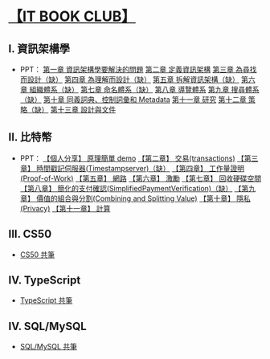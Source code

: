 ##### <!-- ref -->

[【IT BOOK CLUB】]: https://hackmd.io/@e_Me9JgsS1y8VahM1nF7wg/HyNM7iGt3

###### <!-- I. 資訊架構學 -->

[第一章 資訊架構學要解決的問題]: https://drive.google.com/file/d/1bVHmny_eudAtJKkEputxhjmNRZDK71Ux/view?usp=sharing
[第二章 定義資訊架構]: https://drive.google.com/file/d/1bVHmny_eudAtJKkEputxhjmNRZDK71Ux/view?usp=sharing
[第三章 為尋找而設計（缺）]: https://github.com/ocup0311/NOTE
[第四章 為理解而設計（缺）]: https://github.com/ocup0311/NOTE
[第五章 拆解資訊架構（缺）]: https://github.com/ocup0311/NOTE
[第六章 組織體系（缺）]: https://github.com/ocup0311/NOTE
[第七章 命名體系（缺）]: https://github.com/ocup0311/NOTE
[第八章 導覽體系]: https://docs.google.com/presentation/d/1GmM_ucXAcgFMg6KKs4oYCYX6ITD-lZhxunw-mQB1elw/edit?usp=sharing
[第九章 搜尋體系（缺）]: https://github.com/ocup0311/NOTE
[第十章 同義詞典、控制詞彙和 metadata]: https://drive.google.com/file/d/1YLVCaHRwEaWqHNbWHRe1Y9uvhghugWqh/view?usp=sharing
[第十一章 研究]: https://drive.google.com/drive/folders/1cp5iU_t8Hq6cN_ikdwuwc4-VjFn7pGut?usp=sharing
[第十二章 策略（缺）]: https://github.com/ocup0311/NOTE
[第十三章 設計與文件]: https://docs.google.com/presentation/d/1wZqJsvtPOcdMYO0L96PlvRAR4AYBUkcLsDixyZiIrE8/edit?usp=sharing

###### <!-- II. 比特幣 -->

[【個人分享】 原理簡單 demo]: https://docs.google.com/presentation/d/1pe_60Kh8xjU3DQXA_Us1YyGzzl8MR5EjMKKApDs8RPc/edit?usp=sharing
[【第二章】 交易(transactions)]: https://docs.google.com/presentation/d/1mlR1hmhEQBdoZRYFJ0s5zof9LCc7UgcBCEJSRpahoxY/edit?usp=sharing
[【第三章】 時間戳記伺服器(timestampserver)（缺）]: https://github.com/ocup0311/NOTE
[【第四章】 工作量證明(proof-of-work)]: https://docs.google.com/presentation/d/1jDNJLAI8RM2Fl3J369UYRMkQAgXXrZ-SHqQIpRqk4u4/edit?usp=sharing
[【第五章】 網路]: https://drive.google.com/drive/folders/17XKHHEO5H_-REQWgaN14aglPIzQ1-U6a?usp=sharing
[【第六章】 激勵]: https://drive.google.com/file/d/1aonYXEoXWy9CCHi2FEIY9-LQmDBNsQD7/view?usp=sharing
[【第七章】 回收硬碟空間]: https://docs.google.com/presentation/d/1_xxZKado6A8TnAfyniyXhDIeCXIf4jiQMxbEENvtF70/edit?usp=sharing
[【第八章】 簡化的支付確認(simplifiedpaymentverification)（缺）]: https://github.com/ocup0311/NOTE
[【第九章】 價值的組合與分割(combining and splitting value)]: https://docs.google.com/presentation/d/1cXx34ba7iTjFq7goukcexdREFmR9Xq6IgASHXSvJdi8/edit?usp=sharing
[【第十章】 隱私(privacy)]: https://drive.google.com/file/d/1vqWYUyVckOXBPfFT12V9Vamfgwt-qNxv/view?usp=sharing
[【第十一章】 計算]: https://docs.google.com/presentation/d/1isx4-lD3udy5LpqLMCvZZJp7nsst8PQuKl5xgeY0wus/edit?usp=sharing

<!-- ref -->

###### <!-- III. CS50 -->

[cs50 共筆]: https://hackmd.io/3HX_gF4JQOSY6W7W7tnQ6A

###### <!-- IV. TypeScript -->

[TypeScript 共筆]: https://hackmd.io/@e_Me9JgsS1y8VahM1nF7wg/ByxXL3fmh

###### <!-- V. SQL/MySQL -->

[SQL/MySQL 共筆]: https://hackmd.io/@e_Me9JgsS1y8VahM1nF7wg/B1pAfebU3

# [【IT BOOK CLUB】]

## I. 資訊架構學

- PPT：
  [第一章 資訊架構學要解決的問題]
  [第二章 定義資訊架構]
  [第三章 為尋找而設計（缺）]
  [第四章 為理解而設計（缺）]
  [第五章 拆解資訊架構（缺）]
  [第六章 組織體系（缺）]
  [第七章 命名體系（缺）]
  [第八章 導覽體系]
  [第九章 搜尋體系（缺）]
  [第十章 同義詞典、控制詞彙和 Metadata]
  [第十一章 研究]
  [第十二章 策略（缺）]
  [第十三章 設計與文件]

## II. 比特幣

- PPT：
  [【個人分享】 原理簡單 demo]
  [【第二章】 交易(transactions)]
  [【第三章】 時間戳記伺服器(Timestampserver)（缺）]
  [【第四章】 工作量證明(Proof-of-Work)]
  [【第五章】 網路]
  [【第六章】 激勵]
  [【第七章】 回收硬碟空間]
  [【第八章】 簡化的支付確認(SimplifiedPaymentVerification)（缺）]
  [【第九章】 價值的組合與分割(Combining and Splitting Value)]
  [【第十章】 隱私(Privacy)]
  [【第十一章】 計算]

## III. CS50

- [CS50 共筆]

## IV. TypeScript

- [TypeScript 共筆]

## IV. SQL/MySQL

- [SQL/MySQL 共筆]
